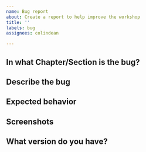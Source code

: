 ```yaml
---
name: Bug report
about: Create a report to help improve the workshop
title: ''
labels: bug
assignees: colindean

---
```


## In what Chapter/Section is the bug?
<!-- Provide it with both the #.# and the title of the nearest chapter, section, or subsection header -->

## Describe the bug
<!-- A clear and concise description of what the bug is. -->

## Expected behavior
<!-- A clear and concise description of what you expected to happen or see. -->

## Screenshots
<!-- If applicable, add screenshots to help explain your problem. -->

## What version do you have?
<!-- see the title page -->
